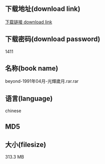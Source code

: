 ## 下载地址(download link)
[下载链接 download link](https://tutu365.netlify.app/?s=beyond-1991%E5%B9%B404%E6%9C%88-%E5%85%89%E8%BC%9D%E6%AD%B2%E6%9C%88.rar)

## 下载密码(download password)
1411

## 名称(book name)
beyond-1991年04月-光輝歲月.rar.rar

## 语言(language)
chinese

## MD5


## 大小(filesize)
313.3 MB
